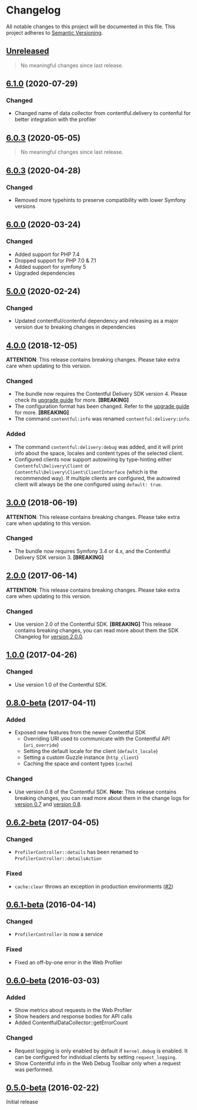 # Changelog

All notable changes to this project will be documented in this file.
This project adheres to [Semantic Versioning](http://semver.org/).

## [Unreleased](https://github.com/contentful/ContentfulBundle/compare/6.1.0...HEAD)

<!-- PENDING-CHANGES -->
> No meaningful changes since last release.
<!-- /PENDING-CHANGES -->

## [6.1.0](https://github.com/contentful/ContentfulBundle/tree/6.1.0) (2020-07-29)

### Changed

* Changed name of data collector from contentful.delivery to contenful for better integration with the profiler

## [6.0.3](https://github.com/contentful/ContentfulBundle/tree/6.0.3) (2020-05-05)

> No meaningful changes since last release.

## [6.0.3](https://github.com/contentful/ContentfulBundle/tree/6.0.2) (2020-04-28)

### Changed

* Removed more typehints to preserve compatibility with lower Symfony versions

## [6.0.0](https://github.com/contentful/ContentfulBundle/tree/6.0.0) (2020-03-24)

### Changed

* Added support for PHP 7.4
* Dropped support for PHP 7.0 & 7.1
* Added support for symfony 5
* Upgraded dependencies

## [5.0.0](https://github.com/contentful/ContentfulBundle/tree/5.0.0) (2020-02-24)

### Changed

* Updated contentful/contenful dependency and releasing as a major version due to breaking changes in dependencies

## [4.0.0](https://github.com/contentful/ContentfulBundle/tree/4.0.0) (2018-12-05)

**ATTENTION**: This release contains breaking changes. Please take extra care when updating to this version.

### Changed

* The bundle now requires the Contentful Delivery SDK version 4. Please check its [upgrade guide](https://github.com/contentful/contentful.php/blob/master/UPGRADE-4.0.md) for more. **[BREAKING]**
* The configuration format has been changed. Refer to the [upgrade guide](UPGRADE-4.0.md) for more. **[BREAKING]**
* The command `contentful:info` was renamed `contentful:delivery:info`.

### Added

* The command `contentful:delivery:debug` was added, and it will print info about the space, locales and content types of the selected client.
* Configured clients now support autowiring by type-hinting either `Contentful\Delivery\Client` or `Contentful\Delivery\Client\ClientInterface` (which is the recommended way). If multiple clients are configured, the autowired client will always be the one configured using `default: true`.

## [3.0.0](https://github.com/contentful/ContentfulBundle/tree/2.0.0) (2018-06-19)

**ATTENTION**: This release contains breaking changes. Please take extra care when updating to this version.

### Changed

* The bundle now requires Symfony 3.4 or 4.x, and the Contentful Delivery SDK version 3. **[BREAKING]**

## [2.0.0](https://github.com/contentful/ContentfulBundle/tree/2.0.0) (2017-06-14)

**ATTENTION**: This release contains breaking changes. Please take extra care when updating to this version.

### Changed
* Use version 2.0 of the Contentful SDK. **[BREAKING]** This release contains breaking changes, you can read more about
them the SDK Changelog for [version 2.0.0](https://github.com/contentful/contentful.php/releases/tag/2.0.0).

## [1.0.0](https://github.com/contentful/ContentfulBundle/tree/1.0.0) (2017-04-26)

### Changed
* Use version 1.0 of the Contentful SDK.

## [0.8.0-beta](https://github.com/contentful/ContentfulBundle/tree/0.8.0-beta) (2017-04-11)

### Added
* Exposed new features from the newer Contentful SDK
  * Overriding URI used to communicate with the Contentful API (`uri_override`)
  * Setting the default locale for the client (`default_locale`)
  * Setting a custom Guzzle instance (`http_client`)
  * Caching the space and content types (`cache`)

### Changed
* Use version 0.8 of the Contentful SDK. **Note:** This release contains breaking changes, you can read more about them
in the change logs for [version 0.7](https://github.com/contentful/contentful.php/releases/tag/0.7.0-beta) and [version 0.8](https://github.com/contentful/contentful.php/releases/tag/0.8.0-beta).

## [0.6.2-beta](https://github.com/contentful/ContentfulBundle/tree/0.6.2-beta) (2017-04-05)

### Changed
* `ProfilerController::details` has been renamed to `ProfilerController::detailsAction`

### Fixed
* `cache:clear` throws an exception in production environments ([#2](https://github.com/contentful/ContentfulBundle/pull/2))

## [0.6.1-beta](https://github.com/contentful/ContentfulBundle/tree/0.6.1-beta) (2016-04-14)

### Changed
* `ProfilerController` is now a service

### Fixed
* Fixed an off-by-one error in the Web Profiler

## [0.6.0-beta](https://github.com/contentful/ContentfulBundle/tree/0.6.0-beta) (2016-03-03)

### Added
* Show metrics about requests in the Web Profiler
* Show headers and response bodies for API calls
* Added ContentfulDataCollector::getErrorCount

### Changed
* Request logging is only enabled by default if `kernel.debug` is enabled. It can be configured for individual clients
by setting `request_logging`.
* Show Contentful info in the Web Debug Toolbar only when a request was performed.

## [0.5.0-beta](https://github.com/contentful/ContentfulBundle/tree/0.5.0-beta) (2016-02-22)

Initial release
